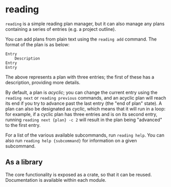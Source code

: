 # reading
`reading` is a simple reading plan manager, but it can also manage any plans containing a series of entries (e.g. a project outline).

You can add plans from plain text using the `reading add` command.
The format of the plan is as below:
```
Entry
    Description
Entry
Entry
```
The above represents a plan with three entries; the first of these has a description, providing more details.

By default, a plan is *acyclic*; you can change the current entry using the `reading next` or `reading previous` commands, and an acyclic plan will reach its end if you try to advance past the last entry (the "end of plan" state).
A plan can also be designated as *cyclic*, which means that it will run in a loop: for example, if a cyclic plan has three entries and is on its second entry, running `reading next {plan} -c 2` will result in the plan being "advanced" to the first entry.

For a list of the various available subcommands, run `reading help`.
You can also run `reading help {subcommand}` for information on a given subcommand.

## As a library
The core functionality is exposed as a crate, so that it can be reused.
Documentation is available within each module.

